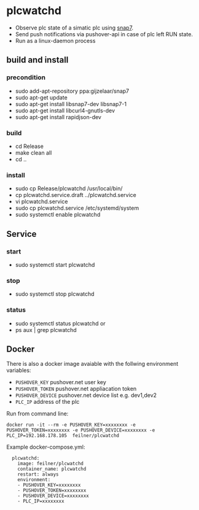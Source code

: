 # plcwatchd

* Observe plc state of a simatic plc using [snap7](http://snap7.sourceforge.net/).
* Send push notifications via pushover-api in case of plc left RUN state.
* Run as a linux-daemon process

## build and install

### precondition
* sudo add-apt-repository ppa:gijzelaar/snap7
* sudo apt-get update
* sudo apt-get install libsnap7-dev libsnap7-1
* sudo apt-get install libcurl4-gnutls-dev
* sudo apt-get install rapidjson-dev

### build
* cd Release
* make clean all
* cd ..

### install
* sudo cp Release/plcwatchd /usr/local/bin/
* cp plcwatchd.service.draft ../plcwatchd.service
* vi plcwatchd.service
* sudo cp plcwatchd.service /etc/systemd/system
* sudo systemctl enable plcwatchd

## Service

### start
* sudo systemctl start plcwatchd

### stop
* sudo systemctl stop plcwatchd

### status
* sudo systemctl status plcwatchd
or
* ps aux | grep plcwatchd



## Docker

There is also a docker image avaiable with the follwing environment variables:

* `PUSHOVER_KEY` pushover.net user key
* `PUSHOVER_TOKEN` pushover.net appliacation token
* `PUSHOVER_DEVICE` pushover.net device list e.g. dev1,dev2
* `PLC_IP` address of the plc

Run from command line:
```
docker run -it --rm -e PUSHOVER_KEY=xxxxxxxx -e PUSHOVER_TOKEN=xxxxxxxx -e PUSHOVER_DEVICE=xxxxxxxx -e PLC_IP=192.168.178.105  feilner/plcwatchd
```

Example docker-compose.yml:
```
  plcwatchd: 
    image: feilner/plcwatchd
    container_name: plcwatchd
    restart: always
    environment:
    - PUSHOVER_KEY=xxxxxxxx
    - PUSHOVER_TOKEN=xxxxxxxx
    - PUSHOVER_DEVICE=xxxxxxxx
    - PLC_IP=xxxxxxxx
```

